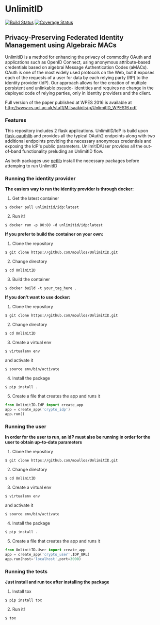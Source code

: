 # UnlimitID
[![Build Status](https://travis-ci.org/moullos/UnlimitID.svg?branch=master)](https://travis-ci.org/moullos/UnlimitID)
[![Coverage Status](https://coveralls.io/repos/github/moullos/UnlimitID/badge.svg?branch=master)](https://coveralls.io/github/moullos/UnlimitID?branch=master)
## Privacy-Preserving Federated Identity Management using Algebraic MACs

UnlimitID is a method for enhancing the privacy of commodity OAuth and applications such as OpenID Connect, using anonymous attribute-based credentials based on algebrai Message Authentication Codes (aMACs). OAuth is one of
the most widely used protocols on the Web, but it exposes each of the requests of a user for data by each relying party (RP) to the identity provider (IdP). Our approach allows for the creation of multiple persistent and unlinkable pseudo-
identities and requires no change in the deployed code of relying parties, only in identity providers and the client.

Full version of the paper published at WPES 2016 is available at http://www.cs.ucl.ac.uk/staff/M.Isaakidis/p/UnlimitID_WPES16.pdf


### Features
This repository includes 2 flask applications. UnlimitID/IdP is build upon [flask-oauthlib](https://flask-oauthlib.readthedocs.io/en/latest/) and provides all the typical OAuth2 endpoints along with two additional endpoints providing the necessary anonymous credentials and exposing the IdP's public parameters. UnlimitID/User provides all the out-of-band functionality preluding an UnlimitID flow.

As both packages use [petlib](http://petlib.readthedocs.io/en/latest/) install the necessary packages before attemping to run UnlimitID

### Running the identity provider
**The easiers way to run the identity provider is through docker:**
1. Get the latest container
  ```
  $ docker pull unlimitid/idp:latest
  ```
2. Run it!
  ```
  $ docker run -p 80:80 -d unlimitid/idp:latest
  ```
  
**If you prefer to build the container on your own:**
1. Clone the repository
  ```
  $ git clone https://github.com/moullos/UnlimitID.git
  ```
2. Change directory
  ```
  $ cd UnlimitID
  ```
3. Build the container
  ```
  $ docker build -t your_tag_here . 
  ```
  
**If you don't want to use docker:**
1. Clone the repository
  ```  
  $ git clone https://github.com/moullos/UnlimitID.git
  ```
2. Change directory
  ```
  $ cd UnlimitID
  ```
3. Create a virtual env
  ```
  $ virtualenv env
  ```
  and activate it
  ```
  $ source env/bin/activate
  ```
4. Install the package 
  ```
  $ pip install .
  ```
5. Create a file that creates the app and runs it
  ```python
  from UnlimitID.IdP import create_app
  app = create_app('crypto_idp')
  app.run()
  ```

### Running the user
**In order for the user to run, an IdP must also be running in order for the user to obtain up-to-date parameters**
1. Clone the repository
  ```  
  $ git clone https://github.com/moullos/UnlimitID.git
  ```
2. Change directory
  ```
  $ cd UnlimitID
  ```
3. Create a virtual env
  ```
  $ virtualenv env
  ```
  and activate it
  ```
  $ source env/bin/activate
  ```
4. Install the package 
  ```
  $ pip install .
  ```
5. Create a file that creates the app and runs it
  ```python
  from UnlimitID.User import create_app
  app = create_app('crypto_user',IDP_URL)
  app.run(host='localhost',port=3000)
  ```
  
### Running the tests
**Just install and run tox after installing the package**
1. Install tox
  ```
  $ pip install tox
  ```
2. Run it!
  ```
  $ tox
  ```
